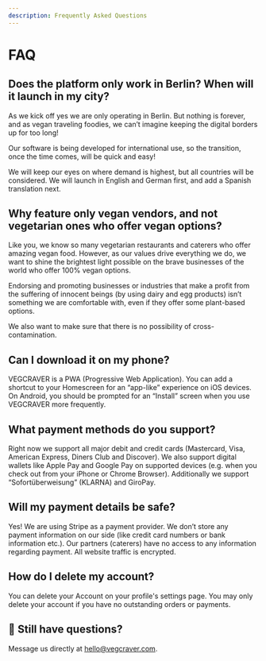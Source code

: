 ```yaml
---
description: Frequently Asked Questions
---
```


# FAQ

## **Does the platform only work in Berlin? When will it launch in my city?**

As we kick off yes we are only operating in Berlin. But nothing is forever, and as vegan traveling foodies, we can’t imagine keeping the digital borders up for too long!

Our software is being developed for international use, so the transition, once the time comes, will be quick and easy!

We will keep our eyes on where demand is highest, but all countries will be considered. We will launch in English and German first, and add a Spanish translation next.

## **Why feature only vegan vendors, and not vegetarian ones who offer vegan options?**

Like you, we know so many vegetarian restaurants and caterers who offer amazing vegan food. However, as our values drive everything we do, we want to shine the brightest light possible on the brave businesses of the world who offer 100% vegan options.

Endorsing and promoting businesses or industries that make a profit from the suffering of innocent beings \(by using dairy and egg products\) isn’t something we are comfortable with, even if they offer some plant-based options.

We also want to make sure that there is no possibility of cross-contamination.

## **Can I download it on my phone?**

VEGCRAVER is a PWA \(Progressive Web Application\). You can add a shortcut to your Homescreen for an “app-like” experience on iOS devices. On Android, you should be prompted for an “Install” screen when you use VEGCRAVER more frequently.

## **What payment methods do you support?**

Right now we support all major debit and credit cards \(Mastercard, Visa, American Express, Diners Club and Discover\). We also support digital wallets like Apple Pay and Google Pay on supported devices \(e.g. when you check out from your iPhone or Chrome Browser\). Additionally we support “Sofortüberweisung” \(KLARNA\) and GiroPay.

## **Will my payment details be safe?**

Yes! We are using Stripe as a payment provider. We don’t store any payment information on our side \(like credit card numbers or bank information etc.\). Our partners \(caterers\) have no access to any information regarding payment. All website traffic is encrypted.

## How do I delete my account?

You can delete your Account on your profile's settings page. You may only delete your account if you have no outstanding orders or payments.

## 🧡 Still have questions?

Message us directly at hello@vegcraver.com.

